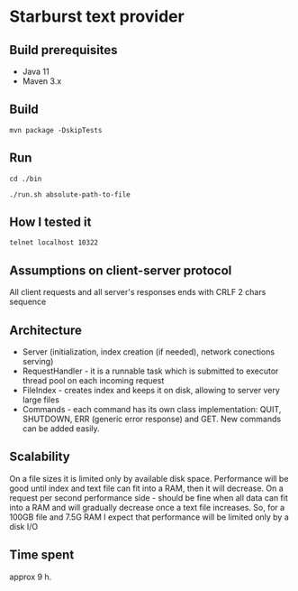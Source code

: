 # Starburst text provider

## Build prerequisites

* Java 11
* Maven 3.x

## Build

```mvn package -DskipTests```

## Run

```cd ./bin```

```./run.sh absolute-path-to-file```

## How I tested it

```telnet localhost 10322```

## Assumptions on client-server protocol

All client requests and all server's responses ends with CRLF 2 chars sequence

## Architecture

* Server (initialization, index creation (if needed), network conections serving)
* RequestHandler - it is a runnable task which is submitted to executor thread pool on each incoming request
* FileIndex - creates index and keeps it on disk, allowing to server very large files
* Commands - each command has its own class implementation: QUIT, SHUTDOWN, ERR (generic error response) and GET. New commands can be added easily.

## Scalability 

On a file sizes it is limited only by available disk space. Performance will be good until index and text file can fit into a RAM, then it will decrease. 
On a request per second performance side - should be fine when all data can fit into a RAM and will gradually decrease once a text file increases.
So, for a 100GB file and 7.5G RAM I expect that performance will be limited only by a disk I/O

## Time spent

approx 9 h.




